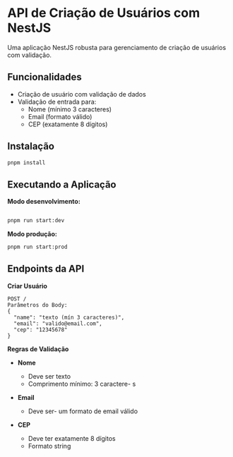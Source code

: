 # API de Criação de Usuários com NestJS

Uma aplicação NestJS robusta para gerenciamento de criação de usuários com validação.

## Funcionalidades

- Criação de usuário com validação de dados
- Validação de entrada para:
  - Nome (mínimo 3 caracteres)
  - Email (formato válido)
  - CEP (exatamente 8 dígitos)

## Instalação

```bash
pnpm install
```

## Executando a Aplicação

**Modo desenvolvimento:**
```bash

pnpm run start:dev
```



**Modo produção:**
```bash
pnpm run start:prod
```

## Endpoints da API

**Criar Usuário**
```
POST /
Parâmetros do Body:
{
  "name": "texto (mín 3 caracteres)",
  "email": "valido@email.com",
  "cep": "12345678"
}
```


**Regras de Validação**

- **Nome**
  - Deve ser texto
  - Comprimento mínimo: 3 caractere-  s

- **Email**
  - Deve ser-  um formato de email válido

- **CEP**
  - Deve ter exatamente 8 dígitos
  - Formato string


